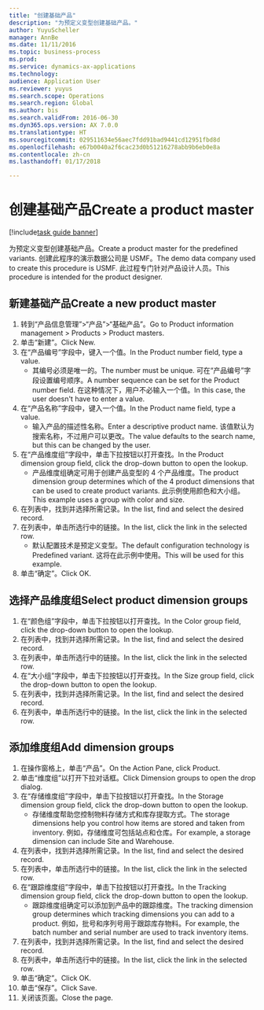 ```yaml
--- 
title: "创建基础产品"
description: "为预定义变型创建基础产品。"
author: YuyuScheller
manager: AnnBe
ms.date: 11/11/2016
ms.topic: business-process
ms.prod: 
ms.service: dynamics-ax-applications
ms.technology: 
audience: Application User
ms.reviewer: yuyus
ms.search.scope: Operations
ms.search.region: Global
ms.author: bis
ms.search.validFrom: 2016-06-30
ms.dyn365.ops.version: AX 7.0.0
ms.translationtype: HT
ms.sourcegitcommit: 029511634e56aec7fdd91bad9441cd12951fbd8d
ms.openlocfilehash: e67b0040a2f6cac23d0b51216278abb9b6eb0e8a
ms.contentlocale: zh-cn
ms.lasthandoff: 01/17/2018

---
```

# <a name="create-a-product-master"></a><span data-ttu-id="252e0-103">创建基础产品</span><span class="sxs-lookup"><span data-stu-id="252e0-103">Create a product master</span></span>

[!include[task guide banner](../../includes/task-guide-banner.md)]

<span data-ttu-id="252e0-104">为预定义变型创建基础产品。</span><span class="sxs-lookup"><span data-stu-id="252e0-104">Create a product master for the predefined variants.</span></span> <span data-ttu-id="252e0-105">创建此程序的演示数据公司是 USMF。</span><span class="sxs-lookup"><span data-stu-id="252e0-105">The demo data company used to create this procedure is USMF.</span></span> <span data-ttu-id="252e0-106">此过程专门针对产品设计人员。</span><span class="sxs-lookup"><span data-stu-id="252e0-106">This procedure is intended for the product designer.</span></span>


## <a name="create-a-new-product-master"></a><span data-ttu-id="252e0-107">新建基础产品</span><span class="sxs-lookup"><span data-stu-id="252e0-107">Create a new product master</span></span>
1. <span data-ttu-id="252e0-108">转到“产品信息管理”>“产品”>“基础产品”。</span><span class="sxs-lookup"><span data-stu-id="252e0-108">Go to Product information management > Products > Product masters.</span></span>
2. <span data-ttu-id="252e0-109">单击“新建”。</span><span class="sxs-lookup"><span data-stu-id="252e0-109">Click New.</span></span>
3. <span data-ttu-id="252e0-110">在“产品编号”字段中，键入一个值。</span><span class="sxs-lookup"><span data-stu-id="252e0-110">In the Product number field, type a value.</span></span>
    * <span data-ttu-id="252e0-111">其编号必须是唯一的。</span><span class="sxs-lookup"><span data-stu-id="252e0-111">The number must be unique.</span></span> <span data-ttu-id="252e0-112">可在“产品编号”字段设置编号顺序。</span><span class="sxs-lookup"><span data-stu-id="252e0-112">A number sequence can be set for the Product number field.</span></span> <span data-ttu-id="252e0-113">在这种情况下，用户不必输入一个值。</span><span class="sxs-lookup"><span data-stu-id="252e0-113">In this case, the user doesn't have to enter a value.</span></span>  
4. <span data-ttu-id="252e0-114">在“产品名称”字段中，键入一个值。</span><span class="sxs-lookup"><span data-stu-id="252e0-114">In the Product name field, type a value.</span></span>
    * <span data-ttu-id="252e0-115">输入产品的描述性名称。</span><span class="sxs-lookup"><span data-stu-id="252e0-115">Enter a descriptive product name.</span></span> <span data-ttu-id="252e0-116">该值默认为搜索名称，不过用户可以更改。</span><span class="sxs-lookup"><span data-stu-id="252e0-116">The value defaults to the search name, but this can be changed by the user.</span></span>  
5. <span data-ttu-id="252e0-117">在“产品维度组”字段中，单击下拉按钮以打开查找。</span><span class="sxs-lookup"><span data-stu-id="252e0-117">In the Product dimension group field, click the drop-down button to open the lookup.</span></span>
    * <span data-ttu-id="252e0-118">产品维度组确定可用于创建产品变型的 4 个产品维度。</span><span class="sxs-lookup"><span data-stu-id="252e0-118">The product dimension group determines which of the 4 product dimensions that can be used to create product variants.</span></span> <span data-ttu-id="252e0-119">此示例使用颜色和大小组。</span><span class="sxs-lookup"><span data-stu-id="252e0-119">This example uses a group with color and size.</span></span>  
6. <span data-ttu-id="252e0-120">在列表中，找到并选择所需记录。</span><span class="sxs-lookup"><span data-stu-id="252e0-120">In the list, find and select the desired record.</span></span>
7. <span data-ttu-id="252e0-121">在列表中，单击所选行中的链接。</span><span class="sxs-lookup"><span data-stu-id="252e0-121">In the list, click the link in the selected row.</span></span>
    * <span data-ttu-id="252e0-122">默认配置技术是预定义变型。</span><span class="sxs-lookup"><span data-stu-id="252e0-122">The default configuration technology is Predefined variant.</span></span> <span data-ttu-id="252e0-123">这将在此示例中使用。</span><span class="sxs-lookup"><span data-stu-id="252e0-123">This will be used for this example.</span></span>  
8. <span data-ttu-id="252e0-124">单击“确定”。</span><span class="sxs-lookup"><span data-stu-id="252e0-124">Click OK.</span></span>

## <a name="select-product-dimension-groups"></a><span data-ttu-id="252e0-125">选择产品维度组</span><span class="sxs-lookup"><span data-stu-id="252e0-125">Select product dimension groups</span></span>
1. <span data-ttu-id="252e0-126">在“颜色组”字段中，单击下拉按钮以打开查找。</span><span class="sxs-lookup"><span data-stu-id="252e0-126">In the Color group field, click the drop-down button to open the lookup.</span></span>
2. <span data-ttu-id="252e0-127">在列表中，找到并选择所需记录。</span><span class="sxs-lookup"><span data-stu-id="252e0-127">In the list, find and select the desired record.</span></span>
3. <span data-ttu-id="252e0-128">在列表中，单击所选行中的链接。</span><span class="sxs-lookup"><span data-stu-id="252e0-128">In the list, click the link in the selected row.</span></span>
4. <span data-ttu-id="252e0-129">在“大小组”字段中，单击下拉按钮以打开查找。</span><span class="sxs-lookup"><span data-stu-id="252e0-129">In the Size group field, click the drop-down button to open the lookup.</span></span>
5. <span data-ttu-id="252e0-130">在列表中，找到并选择所需记录。</span><span class="sxs-lookup"><span data-stu-id="252e0-130">In the list, find and select the desired record.</span></span>
6. <span data-ttu-id="252e0-131">在列表中，单击所选行中的链接。</span><span class="sxs-lookup"><span data-stu-id="252e0-131">In the list, click the link in the selected row.</span></span>

## <a name="add-dimension-groups"></a><span data-ttu-id="252e0-132">添加维度组</span><span class="sxs-lookup"><span data-stu-id="252e0-132">Add dimension groups</span></span>
1. <span data-ttu-id="252e0-133">在操作窗格上，单击“产品”。</span><span class="sxs-lookup"><span data-stu-id="252e0-133">On the Action Pane, click Product.</span></span>
2. <span data-ttu-id="252e0-134">单击“维度组”以打开下拉对话框。</span><span class="sxs-lookup"><span data-stu-id="252e0-134">Click Dimension groups to open the drop dialog.</span></span>
3. <span data-ttu-id="252e0-135">在“存储维度组”字段中，单击下拉按钮以打开查找。</span><span class="sxs-lookup"><span data-stu-id="252e0-135">In the Storage dimension group field, click the drop-down button to open the lookup.</span></span>
    * <span data-ttu-id="252e0-136">存储维度帮助您控制物料存储方式和库存提取方式。</span><span class="sxs-lookup"><span data-stu-id="252e0-136">The storage dimensions help you control how items are stored and taken from inventory.</span></span> <span data-ttu-id="252e0-137">例如，存储维度可包括站点和仓库。</span><span class="sxs-lookup"><span data-stu-id="252e0-137">For example, a storage dimension can include Site and Warehouse.</span></span>  
4. <span data-ttu-id="252e0-138">在列表中，找到并选择所需记录。</span><span class="sxs-lookup"><span data-stu-id="252e0-138">In the list, find and select the desired record.</span></span>
5. <span data-ttu-id="252e0-139">在列表中，单击所选行中的链接。</span><span class="sxs-lookup"><span data-stu-id="252e0-139">In the list, click the link in the selected row.</span></span>
6. <span data-ttu-id="252e0-140">在“跟踪维度组”字段中，单击下拉按钮以打开查找。</span><span class="sxs-lookup"><span data-stu-id="252e0-140">In the Tracking dimension group field, click the drop-down button to open the lookup.</span></span>
    * <span data-ttu-id="252e0-141">跟踪维度组确定可以添加到产品中的跟踪维度。</span><span class="sxs-lookup"><span data-stu-id="252e0-141">The tracking dimension group determines which tracking dimensions you can add to a product.</span></span> <span data-ttu-id="252e0-142">例如，批号和序列号用于跟踪库存物料。</span><span class="sxs-lookup"><span data-stu-id="252e0-142">For example, the batch number and serial number are used to track inventory items.</span></span>  
7. <span data-ttu-id="252e0-143">在列表中，找到并选择所需记录。</span><span class="sxs-lookup"><span data-stu-id="252e0-143">In the list, find and select the desired record.</span></span>
8. <span data-ttu-id="252e0-144">在列表中，单击所选行中的链接。</span><span class="sxs-lookup"><span data-stu-id="252e0-144">In the list, click the link in the selected row.</span></span>
9. <span data-ttu-id="252e0-145">单击“确定”。</span><span class="sxs-lookup"><span data-stu-id="252e0-145">Click OK.</span></span>
10. <span data-ttu-id="252e0-146">单击“保存”。</span><span class="sxs-lookup"><span data-stu-id="252e0-146">Click Save.</span></span>
11. <span data-ttu-id="252e0-147">关闭该页面。</span><span class="sxs-lookup"><span data-stu-id="252e0-147">Close the page.</span></span>


